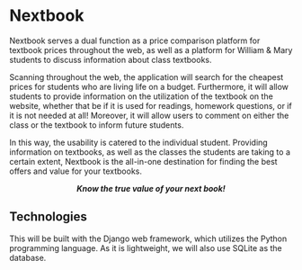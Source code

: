 # Nextbook
Nextbook serves a dual function as a price comparison platform for textbook prices throughout the web, as well as a platform for William & Mary students to discuss information about class textbooks. 

Scanning throughout the web, the application will search for the cheapest prices for students who are living life on a budget.
Furthermore, it will allow students to provide information on the utilization of the textbook on the website, whether that be if it is used for readings, homework questions, or if it is not needed at all! Moreover, it will allow users to comment on either the class or the textbook to inform future students. 

In this way, the usability is catered to the individual student. Providing information on textbooks, as well as the classes the students
are taking to a certain extent, Nextbook is the all-in-one destination for finding the best offers and value for your textbooks.

_**<div align="center"> Know the true value of your next book!</div>**_

## Technologies
This will be built with the Django web framework, which utilizes the Python programming language. As it is lightweight, we will also use SQLite as the database.

